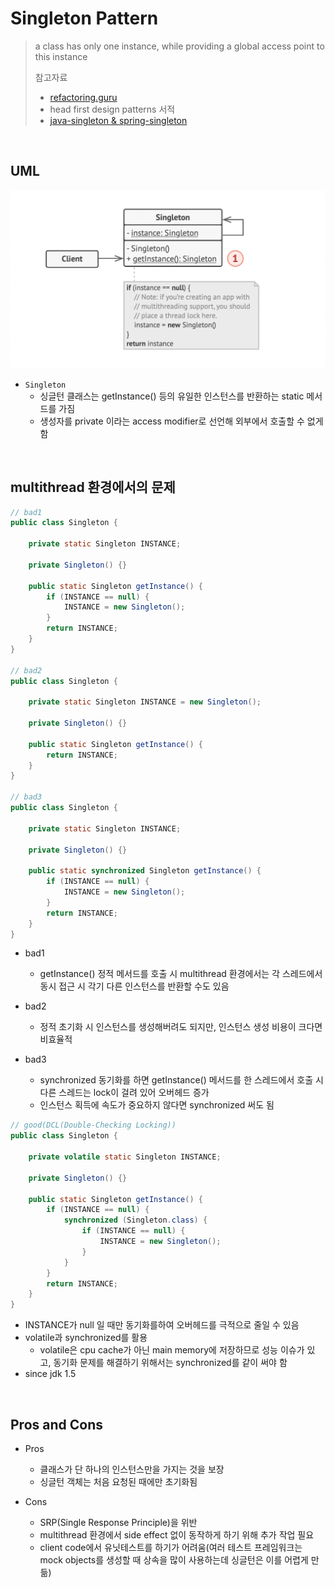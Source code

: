 # Singleton Pattern

> a class has only one instance, while providing a global access point to this instance
>
> 참고자료
>
> - [refactoring.guru](https://refactoring.guru/design-patterns/singleton)
> - head first design patterns 서적
> - [java-singleton & spring-singleton](../../spring/spring-singleton.md)

<br>

## UML

![](./src/singleton-uml.png)

- `Singleton`
  - 싱글턴 클래스는 getInstance() 등의 유일한 인스턴스를 반환하는 static 메서드를 가짐
  - 생성자를 private 이라는 access modifier로 선언해 외부에서 호출할 수 없게 함


<br>

## multithread 환경에서의 문제

```java
// bad1
public class Singleton {
    
    private static Singleton INSTANCE;
    
    private Singleton() {}
    
    public static Singleton getInstance() {
        if (INSTANCE == null) {
            INSTANCE = new Singleton();
        }
        return INSTANCE;
    }
}

// bad2
public class Singleton {

    private static Singleton INSTANCE = new Singleton();

    private Singleton() {}

    public static Singleton getInstance() {
        return INSTANCE;
    }
}

// bad3
public class Singleton {
    
    private static Singleton INSTANCE;
    
    private Singleton() {}
    
    public static synchronized Singleton getInstance() {
        if (INSTANCE == null) {
            INSTANCE = new Singleton();
        }
        return INSTANCE;
    }
}
```

- bad1
  - getInstance() 정적 메서드를 호출 시 multithread 환경에서는 각 스레드에서 동시 접근 시 각기 다른 인스턴스를 반환할 수도 있음

- bad2
  - 정적 초기화 시 인스턴스를 생성해버려도 되지만, 인스턴스 생성 비용이 크다면 비효율적

- bad3
  - synchronized 동기화를 하면 getInstance() 메서드를 한 스레드에서 호출 시 다른 스레드는 lock이 걸려 있어 오버헤드 증가
  - 인스턴스 획득에 속도가 중요하지 않다면 synchronized 써도 됨


```java
// good(DCL(Double-Checking Locking))
public class Singleton {

    private volatile static Singleton INSTANCE;

    private Singleton() {}

    public static Singleton getInstance() {
        if (INSTANCE == null) {
            synchronized (Singleton.class) {
                if (INSTANCE == null) {
                    INSTANCE = new Singleton();
                }
            }
        }
        return INSTANCE;
    }
}
```

- INSTANCE가 null 일 때만 동기화를하여 오버헤드를 극적으로 줄일 수 있음
- volatile과 synchronized를 활용
  - volatile은 cpu cache가 아닌 main memory에 저장하므로 성능 이슈가 있고, 동기화 문제를 해결하기 위해서는 synchronized를 같이 써야 함
- since jdk 1.5

<br>

## Pros and Cons

- Pros
  - 클래스가 단 하나의 인스턴스만을 가지는 것을 보장
  - 싱글턴 객체는 처음 요청된 때에만 초기화됨

- Cons
  - SRP(Single Response Principle)을 위반
  - multithread 환경에서 side effect 없이 동작하게 하기 위해 추가 작업 필요
  - client code에서 유닛테스트를 하기가 어려움(여러 테스트 프레임워크는 mock objects를 생성할 때 상속을 많이 사용하는데 싱글턴은 이를 어렵게 만듦)